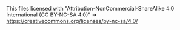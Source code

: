 This files licensed with "Attribution-NonCommercial-ShareAlike 4.0 International (CC BY-NC-SA 4.0)" => https://creativecommons.org/licenses/by-nc-sa/4.0/
